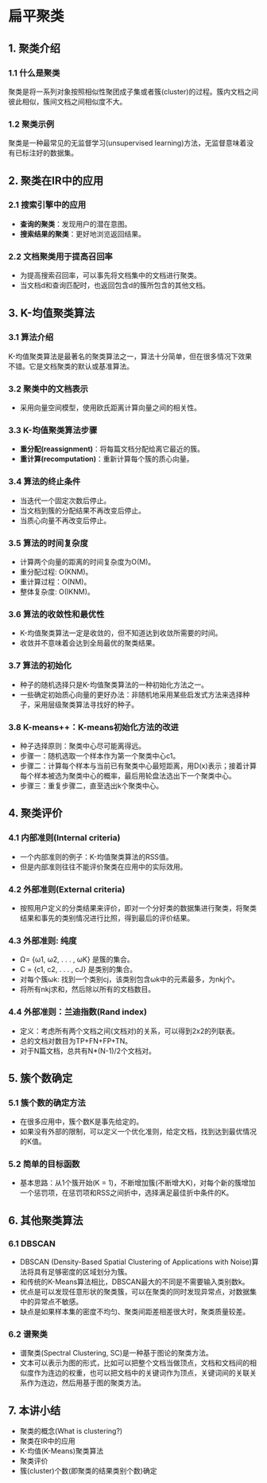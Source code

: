 # 扁平聚类

## 1. 聚类介绍

### 1.1 什么是聚类
聚类是将一系列对象按照相似性聚团成子集或者簇(cluster)的过程。簇内文档之间彼此相似，簇间文档之间相似度不大。

### 1.2 聚类示例
聚类是一种最常见的无监督学习(unsupervised learning)方法，无监督意味着没有已标注好的数据集。

## 2. 聚类在IR中的应用

### 2.1 搜索引擎中的应用
- **查询的聚类**：发现用户的潜在意图。
- **搜索结果的聚类**：更好地浏览返回结果。

### 2.2 文档聚类用于提高召回率
- 为提高搜索召回率，可以事先将文档集中的文档进行聚类。
- 当文档d和查询匹配时，也返回包含d的簇所包含的其他文档。

## 3. K-均值聚类算法

### 3.1 算法介绍
K-均值聚类算法是最著名的聚类算法之一，算法十分简单，但在很多情况下效果不错。它是文档聚类的默认或基准算法。

### 3.2 聚类中的文档表示
- 采用向量空间模型，使用欧氏距离计算向量之间的相关性。

### 3.3 K-均值聚类算法步骤
- **重分配(reassignment)**：将每篇文档分配给离它最近的簇。
- **重计算(recomputation)**：重新计算每个簇的质心向量。

### 3.4 算法的终止条件
- 当迭代一个固定次数后停止。
- 当文档到簇的分配结果不再改变后停止。
- 当质心向量不再改变后停止。

### 3.5 算法的时间复杂度
- 计算两个向量的距离的时间复杂度为O(M)。
- 重分配过程: O(KNM)。
- 重计算过程：O(NM)。
- 整体复杂度: O(IKNM)。

### 3.6 算法的收敛性和最优性
- K-均值聚类算法一定是收敛的，但不知道达到收敛所需要的时间。
- 收敛并不意味着会达到全局最优的聚类结果。

### 3.7 算法的初始化
- 种子的随机选择只是K-均值聚类算法的一种初始化方法之一。
- 一些确定初始质心向量的更好办法：非随机地采用某些启发式方法来选择种子，采用层级聚类算法寻找好的种子。

### 3.8 K-means++：K-means初始化方法的改进
- 种子选择原则：聚类中心尽可能离得远。
- 步骤一：随机选取一个样本作为第一个聚类中心c1。
- 步骤二：计算每个样本与当前已有聚类中心最短距离，用D(x)表示；接着计算每个样本被选为聚类中心的概率，最后用轮盘法选出下一个聚类中心。
- 步骤三：重复步骤二，直至选出k个聚类中心。

## 4. 聚类评价

### 4.1 内部准则(Internal criteria)
- 一个内部准则的例子：K-均值聚类算法的RSS值。
- 但是内部准则往往不能评价聚类在应用中的实际效用。

### 4.2 外部准则(External criteria)
- 按照用户定义的分类结果来评价，即对一个分好类的数据集进行聚类，将聚类结果和事先的类别情况进行比照，得到最后的评价结果。

### 4.3 外部准则: 纯度
- Ω= {ω1, ω2, . . . , ωK} 是簇的集合。
- C = {c1, c2, . . . , cJ} 是类别的集合。
- 对每个簇ωk: 找到一个类别cj，该类别包含ωk中的元素最多，为nkj个。
- 将所有nkj求和，然后除以所有的文档数目。

### 4.4 外部准则：兰迪指数(Rand index)
- 定义：考虑所有两个文档之间(文档对)的关系，可以得到2x2的列联表。
- 总的文档对数目为TP+FN+FP+TN。
- 对于N篇文档，总共有N*(N-1)/2个文档对。

## 5. 簇个数确定

### 5.1 簇个数的确定方法
- 在很多应用中，簇个数K是事先给定的。
- 如果没有外部的限制，可以定义一个优化准则，给定文档，找到达到最优情况的K值。

### 5.2 简单的目标函数
- 基本思路：从1个簇开始(K = 1)，不断增加簇(不断增大K)，对每个新的簇增加一个惩罚项，在惩罚项和RSS之间折中，选择满足最佳折中条件的K。

## 6. 其他聚类算法

### 6.1 DBSCAN
- DBSCAN (Density-Based Spatial Clustering of Applications with Noise)算法将具有足够密度的区域划分为簇。
- 和传统的K-Means算法相比，DBSCAN最大的不同是不需要输入类别数k。
- 优点是可以发现任意形状的聚类簇，可以在聚类的同时发现异常点，对数据集中的异常点不敏感。
- 缺点是如果样本集的密度不均匀、聚类间距差相差很大时，聚类质量较差。

### 6.2 谱聚类
- 谱聚类(Spectral Clustering, SC)是一种基于图论的聚类方法。
- 文本可以表示为图的形式，比如可以把整个文档当做顶点，文档和文档间的相似度作为连边的权重，也可以把文档中的关键词作为顶点，关键词间的关联关系作为连边，然后用基于图的聚类方法。

## 7. 本讲小结
- 聚类的概念(What is clustering?)
- 聚类在IR中的应用
- K-均值(K-Means)聚类算法
- 聚类评价
- 簇(cluster)个数(即聚类的结果类别个数)确定